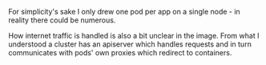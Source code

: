 For simplicity's sake I only drew one pod per app on a single node - in reality there could be numerous.

How internet traffic is handled is also a bit unclear in the image. From what I understood a cluster has an apiserver which handles requests and in turn communicates with pods' own proxies which redirect to containers.
